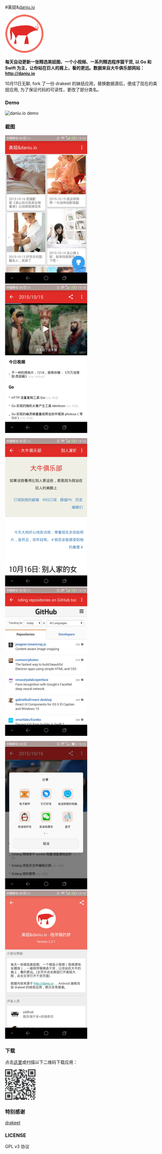 #美妞&[daniu.io](http://daniu.io/)

<img src="/app/src/main/res/mipmap-xhdpi/ic_daniu_io.png" width="128" height="128" />

**每天自动更新一张精选美妞图、一个小视频、一系列精选程序猿干货, 以 Go 和 Swift 为主，让你站在巨人的肩上，看的更远。数据来自大牛俱乐部网站：http://daniu.io**

10月11日无聊, fork 了一份 drakeet 的妹纸应用，替换数据源后，便成了现在的美妞应用, 为了保证代码的可读性，更改了部分类名。

### Demo

![daniu.io demo](/screenshots/daniu.gif)

### 截图

<img src="/screenshots/s0.jpg" alt="screenshot" title="screenshot" width="270" height="486" />   <img src="/screenshots/s1.jpg" alt="screenshot" title="screenshot" width="270" height="486" />

<img src="/screenshots/s2.jpg" alt="screenshot" title="screenshot" width="270" height="486" />   <img src="/screenshots/s3.jpg" alt="screenshot" title="screenshot" width="270" height="486" />

<img src="/screenshots/s4.jpg" alt="screenshot" title="screenshot" width="270" height="486" />   <img src="/screenshots/s5.jpg" alt="screenshot" title="screenshot" width="270" height="486" />

### 下载

点击[这里](http://fir.im/dfa7)或扫描以下二维码下载应用：

<img src="/download.jpg" alt="screenshot" title="screenshot" width="100" height="100" />


### 特别感谢

[drakeet](https://github.com/drakeet)

### LICENSE

GPL v3 协议
